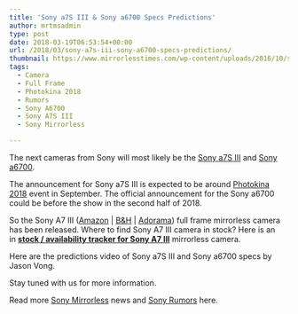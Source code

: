 ```yaml
---
title: 'Sony a7S III & Sony a6700 Specs Predictions'
author: mrtmsadmin
type: post
date: 2018-03-19T06:53:54+00:00
url: /2018/03/sony-a7s-iii-sony-a6700-specs-predictions/
thumbnail: https://www.mirrorlesstimes.com/wp-content/uploads/2016/10/sony-a7siii-rumors.jpg
tags:
  - Camera
  - Full Frame
  - Photokina 2018
  - Rumors
  - Sony A6700
  - Sony A7S III
  - Sony Mirrorless

---
```

The next cameras from Sony will most likely be the <a href="https://www.mirrorlesstimes.com/tags/sony-a7s-iii/" data-wpel-link="internal">Sony a7S III</a> and <a href="https://www.mirrorlesstimes.com/tags/sony-a6700/" data-wpel-link="internal">Sony a6700</a>.

The announcement for Sony a7S III is expected to be around <a href="https://www.mirrorlesstimes.com/tags/photokina-2018/" data-wpel-link="internal">Photokina 2018</a> event in September. The official announcement for the Sony a6700 could be before the show in the second half of 2018.

So the Sony A7 III (<a href="https://www.amazon.com/dp/B07B43WPVK/?tag=daicamnew-20" target="_blank" rel="noopener noreferrer nofollow" data-wpel-link="external" data-amzn-asin="B07B43WPVK">Amazon</a> | <a href="https://www.bhphotovideo.com/c/product/1394217-REG/sony_ilce_7m3_alpha_a7_iii_mirrorless.html/BI/20175/KBID/14249" target="_new" rel="nofollow" data-wpel-link="external">B&H</a> | <a href="https://adorama.evyy.net/c/63923/51926/1036?u=https%3A%2F%2Fwww.adorama.com%2Fisoa7m3.html" target="_new" rel="nofollow" data-wpel-link="external">Adorama</a>) full frame mirrorless camera has been released. Where to find Sony A7 III camera in stock? Here is an in [**stock / availability tracker for Sony A7 III**][1] mirrorless camera.<!--more-->

Here are the predictions video of Sony a7S III and Sony a6700 specs by Jason Vong.





Stay tuned with us for more information.

Read more <a href="https://www.mirrorlesstimes.com/tags/sony-mirrorless/" target="_blank" rel="noopener">Sony Mirrorless</a> news and <a href="https://www.dailycameranews.com/tag/sony-rumors/" target="_blank" rel="noopener">Sony Rumors</a> here.

 [1]: https://www.dailycameranews.com/2018/03/sony-a7-iii-stock-availability-tracker/